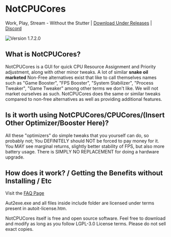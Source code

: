 # NotCPUCores
Work, Play, Stream - Without the Stutter | [Download Under Releases](https://github.com/rcmaehl/NotCPUCores/releases) | [Discord](https://discord.gg/uBnBcBx)

![Version 1.7.2.0](https://i.imgur.com/pfayHD5.gif)

## What is NotCPUCores?

NotCPUCores is a GUI for quick CPU Resource Assignment and Priority adjustment, along with other minor tweaks. A lot of similar **snake oil marketed** Non-Free alternatives exist that like to call themselves names such as "Game Booster", "FPS Booster", "System Stabilizer", "Process Tweaker", "Game Tweaker" among other terms we don't like. We will not market ourselves as such. NotCPUCores does the same or similar tweaks compared to non-free alternatives as well as providing additional features.

## Is it worth using NotCPUCores/CPUCores/(Insert Other Optimizer/Booster Here)?

All these "optimizers" do simple tweaks that you yourself can do, so probably not; You DEFINITELY should NOT be forced to pay money for it. You MAY see marginal returns, slightly better stability of FPS, but also more battery usage. There is SIMPLY NO REPLACEMENT for doing a hardware upgrade.

## How does it work? / Getting the Benefits without Installing / Etc

Visit the [FAQ Page](https://github.com/rcmaehl/NotCPUCores/blob/master/FAQ.md)


Aut2exe.exe and all files inside include folder are licensed under terms present in autoit-license.htm.

NotCPUCores itself is free and open source software. Feel free to download and modify as long as you follow LGPL-3.0 License terms. Please do not sell exact copies.


